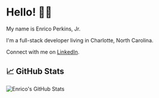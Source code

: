 # Hello! 👋🏾

My name is Enrico Perkins, Jr.

I'm a full-stack developer living in Charlotte, North Carolina.

Connect with me on [LinkedIn](https://www.linkedin.com/in/enricoperkinsjr/).

## &#x1f4c8; GitHub Stats

<img align="center" src="https://github-readme-stats.vercel.app/api?username=evperkinsjr&show_icons=true&line_height=27&count_private=true&title_color=ffffff&text_color=c9cacc&icon_color=2bbc8a&bg_color=1d1f21" alt="Enrico's GitHub Stats" />
<!-- <a href="https://github.com/evperkinsjr/evperkinsjr">
  <img align="center" src="https://github-readme-stats.vercel.app/api/top-langs/?username=evperkinsjr&hide=java,html,tex&title_color=ffffff&text_color=c9cacc&icon_color=2bbc8a&bg_color=1d1f21&langs_count=3" />
</a> -->
